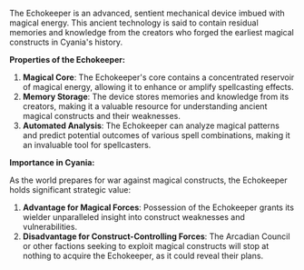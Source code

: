 The Echokeeper is an advanced, sentient mechanical device imbued with magical energy. This ancient technology is said to contain residual memories and knowledge from the creators who forged the earliest magical constructs in Cyania's history.

**Properties of the Echokeeper:**

1. **Magical Core**: The Echokeeper's core contains a concentrated reservoir of magical energy, allowing it to enhance or amplify spellcasting effects.
2. **Memory Storage**: The device stores memories and knowledge from its creators, making it a valuable resource for understanding ancient magical constructs and their weaknesses.
3. **Automated Analysis**: The Echokeeper can analyze magical patterns and predict potential outcomes of various spell combinations, making it an invaluable tool for spellcasters.

**Importance in Cyania:**

As the world prepares for war against magical constructs, the Echokeeper holds significant strategic value:

1. **Advantage for Magical Forces**: Possession of the Echokeeper grants its wielder unparalleled insight into construct weaknesses and vulnerabilities.
2. **Disadvantage for Construct-Controlling Forces**: The Arcadian Council or other factions seeking to exploit magical constructs will stop at nothing to acquire the Echokeeper, as it could reveal their plans.
